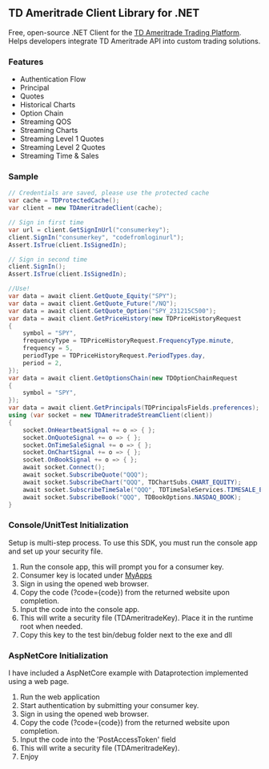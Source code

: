 ## TD Ameritrade Client Library for .NET

Free, open-source .NET Client for the [TD Ameritrade Trading Platform](https://www.tdameritrade.com/api.page).
Helps developers integrate TD Ameritrade API into custom trading solutions.

### Features

- Authentication Flow
- Principal
- Quotes
- Historical Charts
- Option Chain
- Streaming QOS
- Streaming Charts
- Streaming Level 1 Quotes
- Streaming Level 2 Quotes
- Streaming Time & Sales

### Sample

```csharp
// Credentials are saved, please use the protected cache
var cache = TDProtectedCache();
var client = new TDAmeritradeClient(cache);

// Sign in first time
var url = client.GetSignInUrl("consumerkey");
client.SignIn("consumerkey", "codefromloginurl");
Assert.IsTrue(client.IsSignedIn);

// Sign in second time
client.SignIn();
Assert.IsTrue(client.IsSignedIn);

//Use!
var data = await client.GetQuote_Equity("SPY");
var data = await client.GetQuote_Future("/NQ");
var data = await client.GetQuote_Option("SPY_231215C500");
var data = await client.GetPriceHistory(new TDPriceHistoryRequest
{
    symbol = "SPY",
    frequencyType = TDPriceHistoryRequest.FrequencyType.minute,
    frequency = 5,
    periodType = TDPriceHistoryRequest.PeriodTypes.day,
    period = 2,
});
var data = await client.GetOptionsChain(new TDOptionChainRequest
{
    symbol = "SPY",
});
var data = await client.GetPrincipals(TDPrincipalsFields.preferences);
using (var socket = new TDAmeritradeStreamClient(client))
{
    socket.OnHeartbeatSignal += o => { };
    socket.OnQuoteSignal += o => { };
    socket.OnTimeSaleSignal += o => { };
    socket.OnChartSignal += o => { };
    socket.OnBookSignal += o => { };
    await socket.Connect();
    await socket.SubscribeQuote("QQQ");
    await socket.SubscribeChart("QQQ", TDChartSubs.CHART_EQUITY);
    await socket.SubscribeTimeSale("QQQ", TDTimeSaleServices.TIMESALE_EQUITY);
    await socket.SubscribeBook("QQQ", TDBookOptions.NASDAQ_BOOK);
}
```
### Console/UnitTest Initialization

Setup is multi-step process. To use this SDK, you must run the console app and set up your security file.

1) Run the console app, this will prompt you for a consumer key. 
2) Consumer key is located under [MyApps](https://developer.tdameritrade.com/user/me/apps)
3) Sign in using the opened web browser. 
4) Copy the code (?code={code}) from the returned website upon completion.
5) Input the code into the console app.
6) This will write a security file (TDAmeritradeKey). Place it in the runtime root when needed.
7) Copy this key to the test bin/debug folder next to the exe and dll

### AspNetCore Initialization

I have included a AspNetCore example with Dataprotection implemented using a web page. 

1) Run the web application
2) Start authentication by submitting your consumer key.
3) Sign in using the opened web browser. 
4) Copy the code (?code={code}) from the returned website upon completion.
5) Input the code into the 'PostAccessToken' field
7) This will write a security file (TDAmeritradeKey).
8) Enjoy